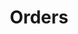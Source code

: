 ---
title: Orders
excerpt: ''
deprecated: false
hidden: false
metadata:
  title: ''
  description: ''
  robots: index
next:
  description: ''
---